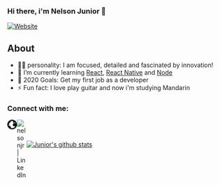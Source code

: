 ### Hi there, i'm Nelson Junior 👋
[![Website](https://img.shields.io/website?label=portfolio&style=for-the-badge&url=https%3A%2F%2Fnelsonjrportfolio.imfast.io)](https://nelsonjrportfolio.imfast.io/)

## About

- 🙍‍♂️ personality: I am focused, detailed and fascinated by innovation!
- 🌱 I’m currently learning [React](https://reactjs.org/website), [React Native](https://reactnative.dev/) and [Node](https://nodejs.org/en/)
- 🥅 2020 Goals: Get my first job as a developer
- ⚡ Fun fact: I love play guitar and now i'm studying Mandarin

### Connect with me:

[<img align="left" alt="nelsonjr.com" width="22px" src="https://raw.githubusercontent.com/iconic/open-iconic/master/svg/globe.svg" />](https://nelsonjrportfolio.imfast.io/)
[<img align="left" alt="nelsonjr | LinkedIn" width="22px" src="https://cdn.jsdelivr.net/npm/simple-icons@v3/icons/linkedin.svg" />](https://www.linkedin.com/in/nelson-dellosbel-junior/)
<br />
<br />

[![Junior's github stats](https://github-readme-stats.vercel.app/api?username=juniordell)](https://github.com/anuraghazra/github-readme-stats)
